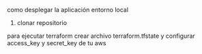 como desplegar la aplicación entorno local
1. clonar repositorio

para ejecutar terraform crear archivo terraform.tfstate y configurar access_key y secret_key de tu aws
